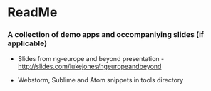 # ReadMe
### A collection of demo apps and occompaniying slides (if applicable)

* Slides from ng-europe and beyond presentation - http://slides.com/lukejones/ngeuropeandbeyond

* Webstorm, Sublime and Atom snippets in tools directory
